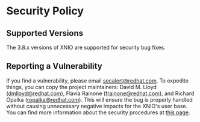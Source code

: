 # Security Policy

## Supported Versions

The 3.8.x versions of XNIO are supported for security bug fixes.

## Reporting a Vulnerability

If you find a vulnerability, please email secalert@redhat.com. To expedite things, you can copy the project maintainers:
David M. Lloyd (dmlloyd@redhat.com), Flavia Rainone (frainone@redhat.com), and Richard Opalka (ropalka@redhat.com).
This will ensure the bug is properly handled without causing unnecessary negative impacts for the XNIO's user base.
You can find more information about the security procedures at [this page](https://access.redhat.com/security/team/contact "Security Contacts and Procedures").
